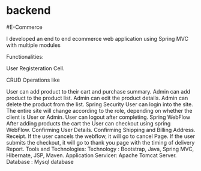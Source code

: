 # backend
#E-Commerce

I developed an end to end ecommerce web application using Spring MVC with multiple modules

Functionalities:

User Registeration Cell.

CRUD Operations like

User can add product to their cart and purchase summary.
Admin can add product to the product list.
Admin can edit the product details.
Admin can delete the product from the list.
Spring Security
User can login into the site.
The entire site will change according to the role, depending on whether the client is User or Admin.
User can logout after completing.
Spring WebFlow
After adding products the cart the User can checkout using spring WebFlow.
Confirming User Details.
Confirming Shipping and Billing Address.
Receipt.
If the user cancels the webflow, it will go to cancel Page.
If the user submits the checkout, it will go to thank you page with the timing of delivery Report.
Tools and Technologies:
Technology : Bootstrap, Java, Spring MVC, Hibernate, JSP, Maven.
Application Servicer: Apache Tomcat Server.
Database : Mysql database
